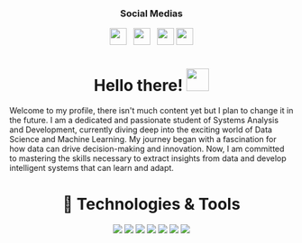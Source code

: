 <h3 align='center'>Social Medias</h3>

<p align='center'>
<a href="https://twitter.com/SaintJooJ" target="_blank"><img height="30" src="https://cdn-icons-png.flaticon.com/512/124/124021.png"></a>&nbsp;&nbsp;
<a href="https://www.instagram.com/saintjooj/" target="_blank"><img height="30" src="https://upload.wikimedia.org/wikipedia/commons/thumb/a/a5/Instagram_icon.png/1024px-Instagram_icon.png"></a>&nbsp;&nbsp;
<a href="https://www.facebook.com/profile.php?id=100013380396321" target="_blank"><img height="30" src="https://cdn-icons-png.flaticon.com/512/124/124010.png"></a>
<a href="https://www.linkedin.com/in/jorge-garcia-1944a018b/" target="_blank"><img height="30" src="https://www.linkedin.com/in/jorge-garcia-1944a018b"></a>
</p>

<h1 align='center'>Hello there! <img src="https://preview.redd.it/ry5ppxkf19f41.gif?width=256&auto=webp&s=950b6f46f95a33dab43239e440e4cf7d5d826302" width="40px"></h1>

Welcome to my profile, there isn't much content yet but I plan to change it in the future. I am a dedicated and passionate student of Systems Analysis and Development, currently diving deep into the exciting world of Data Science and Machine Learning. My journey began with a fascination for how data can drive decision-making and innovation. Now, I am committed to mastering the skills necessary to extract insights from data and develop intelligent systems that can learn and adapt.


<h1 align='center'>🔧 Technologies & Tools</h1>

<div align='center'>

![](https://img.shields.io/badge/HTML5-E34F26?style=for-the-badge&logo=html5&logoColor=white)
![](https://img.shields.io/badge/CSS3-1572B6?style=for-the-badge&logo=css3&logoColor=white)
![](https://img.shields.io/badge/JavaScript-323330?style=for-the-badge&logo=javascript&logoColor=F7DF1E)
![](https://img.shields.io/badge/C-00599C?style=for-the-badge&logo=c&logoColor=white)
![](https://img.shields.io/badge/C%2B%2B-00599C?style=for-the-badge&logo=c%2B%2B&logoColor=white)
![](https://img.shields.io/badge/R-276DC3?style=for-the-badge&logo=r&logoColor=white)
![](https://img.shields.io/badge/python-276DC3?style=for-the-badge&logo=r&logoColor=white)

</div>
